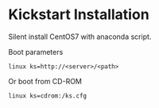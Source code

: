 # Kickstart Installation

Silent install CentOS7 with anaconda script.

Boot parameters

```linux ks=http://<server>/<path>```

Or boot from CD-ROM

```linux ks=cdrom:/ks.cfg```
